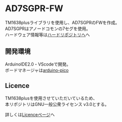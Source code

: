 # AD7SGPR-FW
TM1638plusライブラリを使用し、AD7SGPRのFWを作成。  
AD7SGPRはアノードコモンの7セグを使用。  
ハードウェア情報等は[ハードリポジトリへ](https://github.com/bit-trade-one/AD7SGPR)へ

## 開発環境
ArduinoIDE2.0・VScodeで開発。  
ボードマネージャは[arduino-pico](https://github.com/earlephilhower/arduino-pico)


## Licence
TM1638plusを使用させていただいているため、  
本リポジトリはGNU一般公衆ライセンス v3.0とする。

詳しくは[Licenceページ](https://github.com/bit-trade-one/AD7SGPR-FW/blob/main/LICENSE)へ
